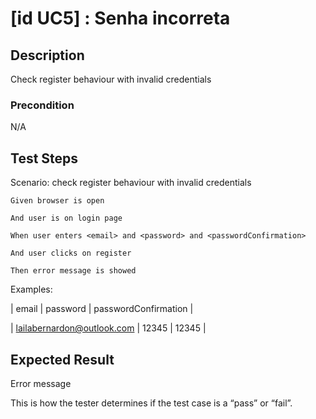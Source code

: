 # [id UC5] : Senha incorreta

## Description

Check register behaviour with invalid credentials

### Precondition

N/A

## Test Steps

  Scenario: check register behaviour with invalid credentials
  
    Given browser is open
    
    And user is on login page
    
    When user enters <email> and <password> and <passwordConfirmation>
    
    And user clicks on register 
    
    Then error message is showed

    
  Examples:
  
  | email | password | passwordConfirmation |
  
  | lailabernardon@outlook.com | 12345 | 12345 |

## Expected Result

Error message

This is how the tester determines if the test case is a “pass” or “fail”.
